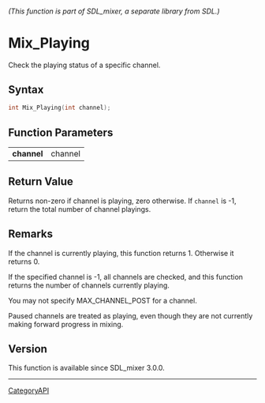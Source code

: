 ###### (This function is part of SDL_mixer, a separate library from SDL.)
# Mix_Playing

Check the playing status of a specific channel.

## Syntax

```c
int Mix_Playing(int channel);

```

## Function Parameters

|                 |         |
| --------------- | ------- |
| **channel**     | channel |

## Return Value

Returns non-zero if channel is playing, zero otherwise. If `channel` is -1,
return the total number of channel playings.

## Remarks

If the channel is currently playing, this function returns 1. Otherwise it
returns 0.

If the specified channel is -1, all channels are checked, and this function
returns the number of channels currently playing.

You may not specify MAX_CHANNEL_POST for a channel.

Paused channels are treated as playing, even though they are not currently
making forward progress in mixing.

## Version

This function is available since SDL_mixer 3.0.0.

----
[CategoryAPI](CategoryAPI)

